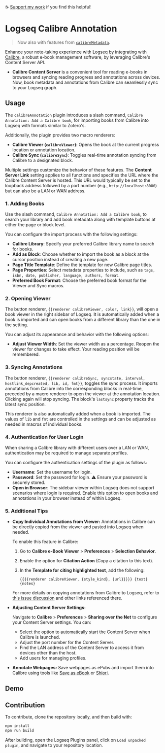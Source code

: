 ☕ [Support my work](https://www.buymeacoffee.com/duydole00) if you find this helpful!

# Logseq Calibre Annotation

> Now also with features from [`calibreMetadata`](https://github.com/duydl/logseq-calibre-metadata).

Enhance your note-taking experience with Logseq by integrating with [Calibre](https://calibre-ebook.com/), a robust e-book management software, by leveraging Calibre's Content Server API.

- **Calibre Content Server** is a convenient tool for reading e-books in browsers and syncing reading progress and annotations across devices. Now, book metadata and annotations from Calibre can seamlessly sync to your Logseq graph.

## Usage

The `calibreAnnotation` plugin introduces a slash command, `Calibre Annotation: Add a Calibre book`, for importing books from Calibre into Logseq with formats similar to Zotero's.

Additionally, the plugin provides two macro renderers:
- **Calibre Viewer (`calibreViewer`)**: Opens the book at the current progress location or annotation location.
- **Calibre Sync (`calibreSync`)**: Toggles real-time annotation syncing from Calibre to a designated block.

Multiple settings customize the behavior of these features. The **Content Server Link** setting applies to all functions and specifies the URL where the Calibre Content Server is hosted. This URL would typically be set to the loopback address followed by a port number (e.g., `http://localhost:8080`) but can also be a LAN or WAN address.

### 1. Adding Books

Use the slash command, `Calibre Annotation: Add a Calibre book`, to search your library and add book metadata along with template buttons at either the page or block level.

You can configure the import process with the following settings:

- **Calibre Library**: Specify your preferred Calibre library name to search for books.
- **Add as Block**: Choose whether to import the book as a block at the cursor position instead of creating a new page.
- **Page Title Template**: Define the template for new Calibre page titles.
- **Page Properties**: Select metadata properties to include, such as `tags, isbn, date, publisher, language, authors, format`. 
- **Preferred Book Format**: Choose the preferred book format for the Viewer and Sync macros.

### 2. Opening Viewer

The button renderer, `{{renderer calibreViewer, color, link}}`, will open a book viewer in the right sidebar of Logseq. It is automatically added when a book is imported and can open books from a different library than the one in the setting.

You can adjust its appearance and behavior with the following options:

- **Adjust Viewer Width**: Set the viewer width as a percentage. Reopen the viewer for changes to take effect. Your reading position will be remembered.

### 3. Syncing Annotations

The button renderer, `{{renderer calibreSync, syncstate, interval, hostlink_depcreated, lib, id, fmt}}`, toggles the sync process. It imports annotations from Calibre into the corresponding blocks in real-time, preceded by a macro renderer to open the viewer at the annotation location. Clicking again will stop syncing. The block's `lastsync` property tracks the latest sync position.

This renderer is also automatically added when a book is imported. The values of `lib` and `fmt` are controlled in the settings and can be adjusted as needed in macros of individual books.

### 4. Authentication for User Login

When sharing a Calibre library with different users over a LAN or WAN, authentication may be required to manage separate profiles. 

You can configure the authentication settings of the plugin as follows:

- **Username**: Set the username for login.
- **Password**: Set the password for login. ⚠ Ensure your password is securely stored.
- **Open in Browser**: The sidebar viewer within Logseq does not support scenarios where login is required. Enable this option to open books and annotations in your browser instead of within Logseq.


### 5. Additional Tips


- **Copy Individual Annotations from Viewer:** Annotations in Calibre can be directly copied from the viewer and pasted into Logseq when needed.

    To enable this feature in Calibre:

    1. Go to **Calibre e-Book Viewer** > **Preferences** > **Selection Behavior**.
    2. Enable the option for **Citation Action** (Copy a citation to this text).
    3. In the **Template for citing highlighted text**, add the following:

        ```plaintext
        {{{{renderer calibreViewer, {style_kind}, {url}}}}} {text} 
        {notes}
        ```

    For more details on copying annotations from Calibre to Logseq, refer to [this issue discussion](https://github.com/duydl/logseq-calibre-annotation/issues/8#issuecomment-2046574914) and other links referenced there.
  
- **Adjusting Content Server Settings:**

  Navigate to **Calibre** > **Preferences** > **Sharing over the Net** to configure your Content Server settings. You can:

  - Select the option to automatically start the Content Server when Calibre is launched.
  - Adjust the port number for the Content Server.
  - Find the LAN address of the Content Server to access it from devices other than the host.
  - Add users for managing profiles.
  
- **Annotate Webpages:** Save webpages as ePubs and import them into Calibre using tools like [Save as eBook](https://github.com/alexadam/save-as-ebook) or [Shiori](https://github.com/go-shiori/shiori).

## Demo

<!-- Add GIFs to showcase plugin features -->

## Contribution

To contribute, clone the repository locally, and then build with:

```sh
npm install
npm run build
```

After building, open the Logseq Plugins panel, click on `Load unpacked plugin`, and navigate to your repository location.